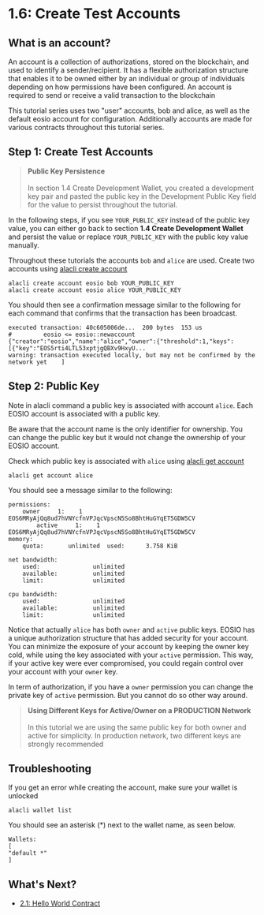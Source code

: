 # 1.6: Create Test Accounts

## What is an account?

An account is a collection of authorizations, stored on the blockchain, and used to identify a sender/recipient. It has a flexible authorization structure that enables it to be owned either by an individual or group of individuals depending on how permissions have been configured. An account is required to send or receive a valid transaction to the blockchain

This tutorial series uses two "user" accounts, bob and alice, as well as the default eosio account for configuration. Additionally accounts are made for various contracts throughout this tutorial series.

## Step 1: Create Test Accounts

> **Public Key Persistence** <br> <br> In section 1.4 Create Development Wallet, you created a development key pair and pasted the public key in the Development Public Key field for the value to persist throughout the tutorial.

In the following steps, if you see `YOUR_PUBLIC_KEY` instead of the public key value, you can either go back to section **1.4 Create Development Wallet** and persist the value or replace `YOUR_PUBLIC_KEY` with the public key value manually.

Throughout these tutorials the accounts `bob` and `alice` are used. Create two accounts using [alacli create account]()

    alacli create account eosio bob YOUR_PUBLIC_KEY
    alacli create account eosio alice YOUR_PUBLIC_KEY

You should then see a confirmation message similar to the following for each command that confirms that the transaction has been broadcast.

    executed transaction: 40c605006de...  200 bytes  153 us
    #         eosio <= eosio::newaccount            {"creator":"eosio","name":"alice","owner":{"threshold":1,"keys":[{"key":"EOS5rti4LTL53xptjgQBXv9HxyU...
    warning: transaction executed locally, but may not be confirmed by the network yet    ]

## Step 2: Public Key

Note in alacli command a public key is associated with account `alice`. Each EOSIO account is associated with a public key.

Be aware that the account name is the only identifier for ownership. You can change the public key but it would not change the ownership of your EOSIO account.

Check which public key is associated with `alice` using [alacli get account]()

    alacli get account alice

You should see a message similar to the following:

    permissions:
        owner     1:    1 EOS6MRyAjQq8ud7hVNYcfnVPJqcVpscN5So8BhtHuGYqET5GDW5CV
            active     1:    1 EOS6MRyAjQq8ud7hVNYcfnVPJqcVpscN5So8BhtHuGYqET5GDW5CV
    memory:
        quota:       unlimited  used:      3.758 KiB

    net bandwidth:
        used:               unlimited
        available:          unlimited
        limit:              unlimited

    cpu bandwidth:
        used:               unlimited
        available:          unlimited
        limit:              unlimited

Notice that actually `alice` has both `owner` and `active` public keys. EOSIO has a unique authorization structure that has added security for your account. You can minimize the exposure of your account by keeping the owner key cold, while using the key associated with your `active` permission. This way, if your active key were ever compromised, you could regain control over your account with your `owner` key.

In term of authorization, if you have a `owner` permission you can change the private key of `active` permission. But you cannot do so other way around.

> **Using Different Keys for Active/Owner on a PRODUCTION Network** <br> <br> In this tutorial we are using the same public key for both owner and active for simplicity. In production network, two different keys are strongly recommended

## Troubleshooting

If you get an error while creating the account, make sure your wallet is unlocked

    alacli wallet list

You should see an asterisk (*) next to the wallet name, as seen below.

    Wallets:
    [
    "default *"
    ]
    
## What's Next?

* [2.1: Hello World Contract](https://developer.alacritys.net/docs/how_alaio_works/getting_started_with_alaio/2._smart_contract_development/2.1_hello_world_contract.md)
